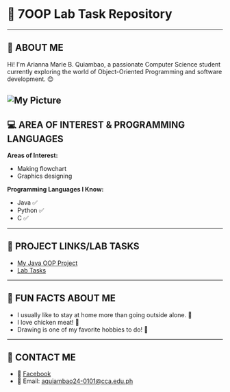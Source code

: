 # 🧪 7OOP Lab Task Repository

---

## 👤 ABOUT ME

Hi! I'm Arianna Marie B. Quiambao, a passionate Computer Science student currently exploring the world of Object-Oriented Programming and software development. 😊

![My Picture](https://scontent.fmnl17-7.fna.fbcdn.net/v/t39.30808-6/446814665_2241988859526443_8009582623915075827_n.jpg?_nc_cat=108&ccb=1-7&_nc_sid=a5f93a&_nc_eui2=AeG_ORRu396LTLQWG3-bGh1_I3DTK_9t0UMjcNMr_23RQyKFYkp_OBpAqtwG4y0qCEYDb367-c88sUvLvMYE6-rn&_nc_ohc=G60qw9t4ymAQ7kNvwFpXpwc&_nc_oc=AdngaWnOp4Lf4zThN2qYV9ZXhB5ZXjAi8QnLBKgdT6baS5rS_quLQEYY8MD4AAoG5AU&_nc_zt=23&_nc_ht=scontent.fmnl17-7.fna&_nc_gid=OgB7Xn402W3oZI-HpHt-Mg&oh=00_AfZF69rAq_6np7dkhPjWEUgMFJooXVv0aeTsVBXbwWa7PA&oe=68BD3C00) 
---

## 💻 AREA OF INTEREST & PROGRAMMING LANGUAGES

**Areas of Interest:**
- Making flowchart
- Graphics designing

**Programming Languages I Know:**
- Java ✅
- Python ✅
- C ✅

---

## 🔗 PROJECT LINKS/LAB TASKS

- [My Java OOP Project](https://github.com/QuiambaoAnnaira)
- [Lab Tasks]()

---

## 🎉 FUN FACTS ABOUT ME

- I usually like to stay at home more than going outside alone. 🙇
- I love chicken meat! 🐓
- Drawing is one of my favorite hobbies to do! 🎨

---

## 📱 CONTACT ME

- 📘 [Facebook](https://www.facebook.com/arianna.marie.quiambao)
- 📧 Email: aquiambao24-0101@cca.edu.ph
